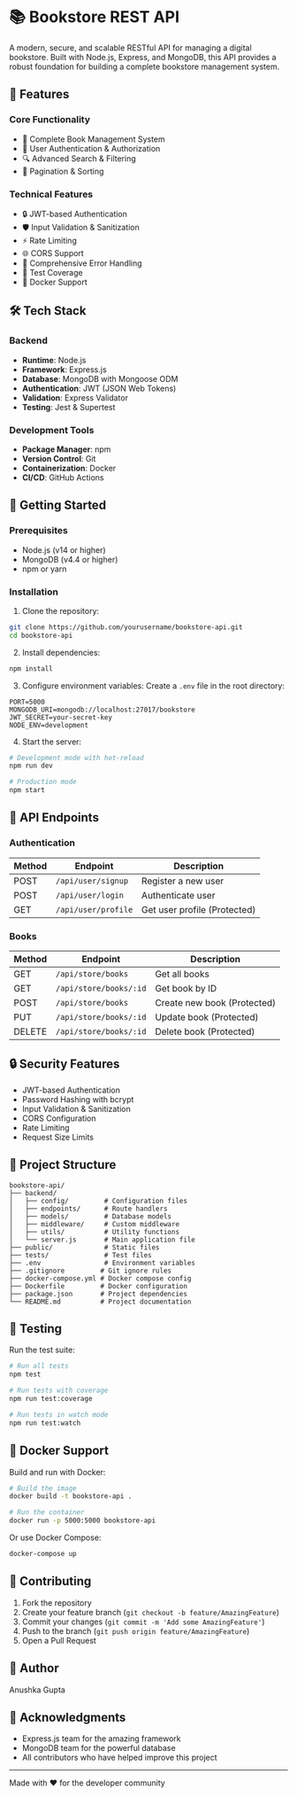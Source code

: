 # 📚 Bookstore REST API

A modern, secure, and scalable RESTful API for managing a digital bookstore. Built with Node.js, Express, and MongoDB, this API provides a robust foundation for building a complete bookstore management system.

## 🌟 Features

### Core Functionality
- 📖 Complete Book Management System
- 👥 User Authentication & Authorization
- 🔍 Advanced Search & Filtering
- 📱 Pagination & Sorting

### Technical Features
- 🔒 JWT-based Authentication
- 🛡️ Input Validation & Sanitization
- ⚡ Rate Limiting
- 🌐 CORS Support
- 📝 Comprehensive Error Handling
- 🧪 Test Coverage
- 🐳 Docker Support

## 🛠️ Tech Stack

### Backend
- **Runtime**: Node.js
- **Framework**: Express.js
- **Database**: MongoDB with Mongoose ODM
- **Authentication**: JWT (JSON Web Tokens)
- **Validation**: Express Validator
- **Testing**: Jest & Supertest

### Development Tools
- **Package Manager**: npm
- **Version Control**: Git
- **Containerization**: Docker
- **CI/CD**: GitHub Actions

## 🚀 Getting Started

### Prerequisites
- Node.js (v14 or higher)
- MongoDB (v4.4 or higher)
- npm or yarn

### Installation

1. Clone the repository:
```bash
git clone https://github.com/yourusername/bookstore-api.git
cd bookstore-api
```

2. Install dependencies:
```bash
npm install
```

3. Configure environment variables:
Create a `.env` file in the root directory:
```env
PORT=5000
MONGODB_URI=mongodb://localhost:27017/bookstore
JWT_SECRET=your-secret-key
NODE_ENV=development
```

4. Start the server:
```bash
# Development mode with hot-reload
npm run dev

# Production mode
npm start
```

## 📡 API Endpoints

### Authentication
| Method | Endpoint | Description |
|--------|----------|-------------|
| POST | `/api/user/signup` | Register a new user |
| POST | `/api/user/login` | Authenticate user |
| GET | `/api/user/profile` | Get user profile (Protected) |

### Books
| Method | Endpoint | Description |
|--------|----------|-------------|
| GET | `/api/store/books` | Get all books |
| GET | `/api/store/books/:id` | Get book by ID |
| POST | `/api/store/books` | Create new book (Protected) |
| PUT | `/api/store/books/:id` | Update book (Protected) |
| DELETE | `/api/store/books/:id` | Delete book (Protected) |

## 🔒 Security Features

- JWT-based Authentication
- Password Hashing with bcrypt
- Input Validation & Sanitization
- CORS Configuration
- Rate Limiting
- Request Size Limits

## 📁 Project Structure
```
bookstore-api/
├── backend/
│   ├── config/         # Configuration files
│   ├── endpoints/      # Route handlers
│   ├── models/         # Database models
│   ├── middleware/     # Custom middleware
│   ├── utils/          # Utility functions
│   └── server.js       # Main application file
├── public/             # Static files
├── tests/              # Test files
├── .env                # Environment variables
├── .gitignore         # Git ignore rules
├── docker-compose.yml # Docker compose config
├── Dockerfile         # Docker configuration
├── package.json       # Project dependencies
└── README.md          # Project documentation
```

## 🧪 Testing

Run the test suite:
```bash
# Run all tests
npm test

# Run tests with coverage
npm run test:coverage

# Run tests in watch mode
npm run test:watch
```

## 🐳 Docker Support

Build and run with Docker:
```bash
# Build the image
docker build -t bookstore-api .

# Run the container
docker run -p 5000:5000 bookstore-api
```

Or use Docker Compose:
```bash
docker-compose up
```


## 🤝 Contributing

1. Fork the repository
2. Create your feature branch (`git checkout -b feature/AmazingFeature`)
3. Commit your changes (`git commit -m 'Add some AmazingFeature'`)
4. Push to the branch (`git push origin feature/AmazingFeature`)
5. Open a Pull Request

## 👥 Author

Anushka Gupta

## 🙏 Acknowledgments

- Express.js team for the amazing framework
- MongoDB team for the powerful database
- All contributors who have helped improve this project

---
Made with ❤️ for the developer community
